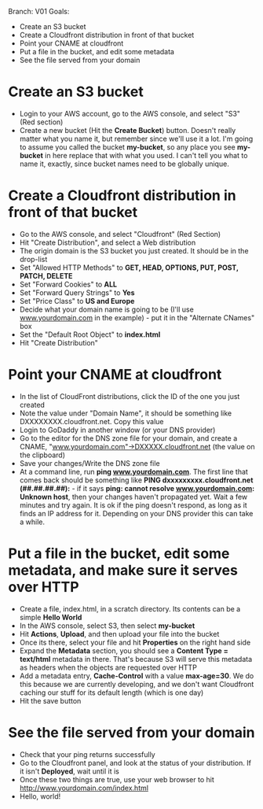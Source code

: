 Branch: V01
Goals: 
* Create an S3 bucket
* Create a Cloudfront distribution in front of that bucket
* Point your CNAME at cloudfront
* Put a file in the bucket, and edit some metadata
* See the file served from your domain

Create an S3 bucket
===================
* Login to your AWS account, go to the AWS console, and select "S3" (Red section)
* Create a new bucket (Hit the **Create Bucket**) button.  Doesn't really matter what you name it, but remember since 
we'll use it a lot.  I'm going to assume you called the bucket **my-bucket**, so any place you see **my-bucket** in here
replace that with what you used.  I can't tell you what to name it, exactly, since bucket names need to be globally unique.


Create a Cloudfront distribution in front of that bucket
========================================================
* Go to the AWS console, and select "Cloudfront" (Red Section)
* Hit "Create Distribution", and select a Web distribution
* The origin domain is the S3 bucket you just created.  It should be in the drop-list
* Set "Allowed HTTP Methods" to **GET, HEAD, OPTIONS, PUT, POST, PATCH, DELETE**
* Set "Forward Cookies" to **ALL**
* Set "Forward Query Strings" to **Yes**
* Set "Price Class" to **US and Europe**
* Decide what your domain name is going to be (I'll use www.yourdomain.com in the example) - put it in the "Alternate CNames" box
* Set the "Default Root Object" to **index.html**
* Hit "Create Distribution"

Point your CNAME at cloudfront
==============================
* In the list of CloudFront distributions, click the ID of the one you just created
* Note the value under "Domain Name", it should be something like DXXXXXXXX.cloudfront.net.  Copy this value
* Login to GoDaddy in another window (or your DNS provider)
* Go to the editor for the DNS zone file for your domain, and create a CNAME, "www.yourdomain.com"->DXXXXX.cloudfront.net 
    (the value on the clipboard)
* Save your changes/Write the DNS zone file
* At a command line, run **ping www.yourdomain.com**.  The first line that comes back should be something like
  **PING dxxxxxxxxx.cloudfront.net (##.##.##.##):** - if it says **ping: cannot resolve www.yourdomain.com: Unknown host**,
  then your changes haven't propagated yet.  Wait a few minutes and try again.  It is ok if the ping doesn't respond, as
  long as it finds an IP address for it.  Depending on your DNS provider this can take a while.

Put a file in the bucket, edit some metadata, and make sure it serves over HTTP
===============================================================================
* Create a file, index.html, in a scratch directory.  Its contents can be a simple **Hello World**
* In the AWS console, select S3, then select **my-bucket**
* Hit **Actions**, **Upload**, and then upload your file into the bucket
* Once its there, select your file and hit **Properties** on the right hand side
* Expand the **Metadata** section, you should see a **Content Type = text/html** metadata in there.  That's because
 S3 will serve this metadata as headers when the objects are requested over HTTP
* Add a metadata entry, **Cache-Control** with a value **max-age=30**.  We do this because we are currently developing, and
 we don't want Cloudfront caching our stuff for its default length (which is one day)
* Hit the save button


See the file served from your domain
====================================
* Check that your ping returns successfully
* Go to the Cloudfront panel, and look at the status of your distribution.  If it isn't **Deployed**, wait until it is
* Once these two things are true, use your web browser to hit http://www.yourdomain.com/index.html
* Hello, world!


